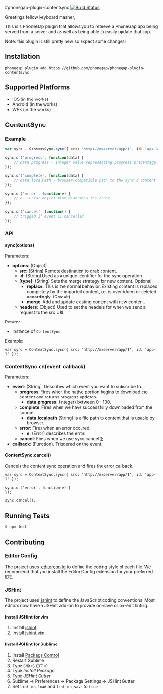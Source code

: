 #phonegap-plugin-contentsync [![Build Status][travis-ci-img]][travis-ci-url]

Greetings fellow keyboard masher,

This is a PhoneGap plugin that allows you to retrieve
a PhoneGap app being served from a server and as well as
being able to easily update that app.

Note: this plugin is still pretty new so expect some changes!

## Installation

`phonegap plugin add https://github.com/phonegap/phonegap-plugin-contentsync`

## Supported Platforms

- iOS (in the works)
- Android (in the works)
- WP8 (in the works)

## ContentSync

### Example

```javascript
var sync = ContentSync.sync({ src: 'http://myserver/app/1', id: 'app-1' });

sync.on('progress', function(data) {
    // data.progress - Integer value representing progress precentage
});

sync.on('complete', function(data) {
    // data.localPath - browser-compatible path to the sync'd content
});

sync.on('error', function(e) {
    // e - Error object that describes the error
});

sync.on('cancel', function() {
    // trigged if event is cancelled
});
```

### API

#### sync(options)

Parameters:

- __options__: (Object)
    - __src__: (String) Remote destination to grab content.
    - __id__: (String) Used as a unique identifier for the sync operation
    - __[type]__: (String) Sets the merge strategy for new content. Optional.
        - __replace:__ This is the normal behavior. Existing content is replaced completely by the imported content, i.e. is overridden or deleted accordingly. (Default)
        - __merge__: Add and update existing content with new content.
    - __headers__: (Object) Used to set the headers for when we send a request to the src URL

Returns:

- Instance of `ContentSync`.

Example:

```
var sync = ContentSync.sync({ src: 'http://myserver/app/1', id: 'app-1' });
```

### ContentSync.on(event, callback)

Parameters:

- __event__: (String). Describes which event you want to subscribe to.
    - __progress__: Fires when the native portion begins to download the content and returns progress updates.
        - __data.progress__: (Integer) between 0 - 100.
    - __complete__: Fires when we have successfully downloaded from the source.
        - __data.localpath__ (String) is a file path to content that is usable by browser.
    - __error__: Fires when an error occured.
        - __e__: (Error) describes the error.
    - __cancel__: Fires when we use sync.cancel();
- __callback__: (Function). Triggered on the event.

#### ContentSync.cancel()

Cancels the content sync operation and fires the error callback.

```
var sync = ContentSync.sync({ src: 'http://myserver/app/1', id: 'app-1' });

sync.on('error', function(e) {
});

sync.cancel();
```

## Running Tests

    $ npm test

## Contributing

### Editor Config

The project uses [.editorconfig](http://editorconfig.org/) to define the coding
style of each file. We recommend that you install the Editor Config extension
for your preferred IDE.

### JSHint

The project uses [.jshint](http://jshint.com/docs) to define the JavaScript
coding conventions. Most editors now have a JSHint add-on to provide on-save
or on-edit linting.

#### Install JSHint for vim

1. Install [jshint](https://www.npmjs.com/package/jshint).
1. Install [jshint.vim](https://github.com/wookiehangover/jshint.vim).

#### Install JSHint for Sublime

1. Install [Package Control](https://packagecontrol.io/installation)
1. Restart Sublime
1. Type `CMD+SHIFT+P`
1. Type _Install Package_
1. Type _JSHint Gutter_
1. Sublime -> Preferences -> Package Settings -> JSHint Gutter
1. Set `lint_on_load` and `lint_on_save` to `true`

[travis-ci-img]: https://travis-ci.org/phonegap/phonegap-plugin-contentsync.svg?branch=master
[travis-ci-url]: http://travis-ci.org/phonegap/phonegap-plugin-contentsync

